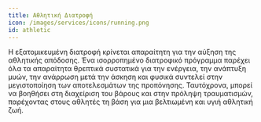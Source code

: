 ```yaml
---
title: Αθλητική Διατροφή
icon: /images/services/icons/running.png
id: athletic
---
```


Η εξατομικευμένη διατροφή κρίνεται απαραίτητη για την αύξηση της αθλητικής απόδοσης. Ένα ισορροπημένο διατροφικό πρόγραμμα παρέχει όλα τα απαραίτητα θρεπτικά συστατικά για την ενέργεια, την ανάπτυξη μυών, την ανάρρωση μετά την άσκηση και φυσικά συντελεί στην μεγιστοποίηση των αποτελεσμάτων της προπόνησης. Ταυτόχρονα, μπορεί να βοηθήσει στη διαχείριση του βάρους και στην πρόληψη τραυματισμών, παρέχοντας στους αθλητές τη βάση για μια βελτιωμένη και υγιή αθλητική ζωή.